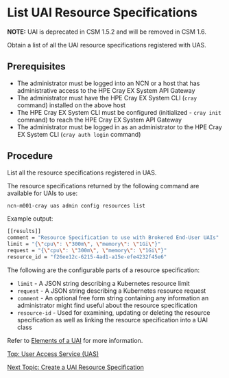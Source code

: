 # List UAI Resource Specifications

**NOTE:** UAI is deprecated in CSM 1.5.2 and will be removed in CSM 1.6.

Obtain a list of all the UAI resource specifications registered with UAS.

## Prerequisites

* The administrator must be logged into an NCN or a host that has administrative access to the HPE Cray EX System API Gateway
* The administrator must have the HPE Cray EX System CLI (`cray` command) installed on the above host
* The HPE Cray EX System CLI must be configured (initialized - `cray init` command) to reach the HPE Cray EX System API Gateway
* The administrator must be logged in as an administrator to the HPE Cray EX System CLI (`cray auth login` command)

## Procedure

List all the resource specifications registered in UAS.

The resource specifications returned by the following command are available for UAIs to use:

```bash
ncn-m001-cray uas admin config resources list
```

Example output:

```bash
[[results]]
comment = "Resource Specification to use with Brokered End-User UAIs"
limit = "{\"cpu\": \"300m\", \"memory\": \"1Gi\"}"
request = "{\"cpu\": \"300m\", \"memory\": \"1Gi\"}"
resource_id = "f26ee12c-6215-4ad1-a15e-efe4232f45e6"
```

The following are the configurable parts of a resource specification:

* `limit` - A JSON string describing a Kubernetes resource limit
* `request` - A JSON string describing a Kubernetes resource request
* `comment` - An optional free form string containing any information an administrator might find useful about the resource specification
* `resource-id` - Used for examining, updating or deleting the resource specification as well as linking the resource specification into a UAI class

Refer to [Elements of a UAI](Elements_of_a_UAI.md) for more information.

[Top: User Access Service (UAS)](README.md)

[Next Topic: Create a UAI Resource Specification](Create_a_UAI_Resource_Specification.md)
